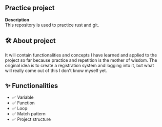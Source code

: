 ## Practice project

**Description**  
This repository is used to practice rust and git.

## 🛠️ About project
It will contain functionalities and concepts I have learned and applied to the project so far
because practice and repetition is the mother of wisdom.
The original idea is to create a registration system and logging into it, 
but what will really come out of this I don't know myself yet.

## ✨ Functionalities 
- ✅ Variable
- ✅ Function
- ✅ Loop
- ✅ Match pattern
- ✅ Project structure